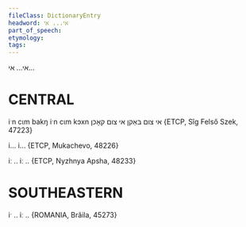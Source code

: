 ```yaml
---
fileClass: DictionaryEntry
headword: אי... אי
part_of_speech: 
etymology: 
tags: 
---
```

אי... אי...

CENTRAL
========

iˑn cɩm bakŋ iˑn cɩm kɔxn אי צום באַקן אי צום קאָכן {ETCP, Sîg Felső Szek, 47223}

i... i... {ETCP, Mukachevo, 48226}

iː .. iː .. {ETCP, Nyzhnya Apsha, 48233}

SOUTHEASTERN
==============

iˑ .. iː .. {ROMANIA, Brăila, 45273}
